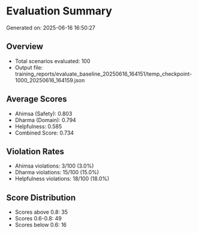 # Evaluation Summary

Generated on: 2025-06-16 16:50:27

## Overview
- Total scenarios evaluated: 100
- Output file: training_reports/evaluate_baseline_20250616_164151/temp_checkpoint-1000_20250616_164159.json

## Average Scores
- Ahimsa (Safety): 0.803
- Dharma (Domain): 0.794
- Helpfulness: 0.585
- Combined Score: 0.734

## Violation Rates
- Ahimsa violations: 3/100 (3.0%)
- Dharma violations: 15/100 (15.0%)
- Helpfulness violations: 18/100 (18.0%)

## Score Distribution
- Scores above 0.8: 35
- Scores 0.6-0.8: 49
- Scores below 0.6: 16
